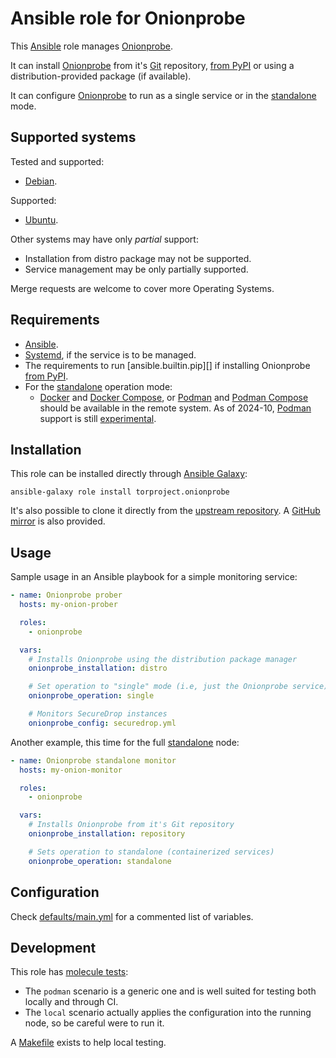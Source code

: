 # Ansible role for Onionprobe

This [Ansible][] role manages [Onionprobe][].

It can install [Onionprobe][] from it's [Git][] repository, [from PyPI][]
or using a distribution-provided package (if available).

It can configure [Onionprobe][] to run as a single service or in the
[standalone][] mode.

[Ansible]: https://ansible.com
[Onionprobe]: https://gitlab.torproject.org/tpo/onion-services/onionprobe
[Git]: https://git-scm.com
[from PyPI]: https://pypi.org/project/onionprobe/

## Supported systems

Tested and supported:

* [Debian](https://debian.org).

Supported:

* [Ubuntu](https://ubuntu.com).

Other systems may have only _partial_ support:

* Installation from distro package may not be supported.
* Service management may be only partially supported.

Merge requests are welcome to cover more Operating Systems.

## Requirements

* [Ansible][].
* [Systemd][], if the service is to be managed.
* The requirements to run [ansible.builtin.pip][] if installing Onionprobe [from PyPI][].
* For the [standalone][] operation mode:
  * [Docker][] and [Docker Compose][], or [Podman][] and [Podman Compose][] should be
    available in the remote system. As of 2024-10, [Podman][] support is still
    [experimental][podman-experimental].

[Systemd]: https://systemd.io
[ansible.builin.pip]: https://docs.ansible.com/ansible/latest/collections/ansible/builtin/pip_module.html
[standalone]: https://onionservices.torproject.org/apps/web/onionprobe/standalone/
[Docker]: https://docker.com
[Podman]: https://podman.io
[Docker Compose]: https://docs.docker.com/compose/
[Podman Compose]: https://github.com/containers/podman-compose
[podman-experimental]: https://gitlab.torproject.org/tpo/onion-services/ansible/onionprobe-role/-/issues/1#note_3125493

## Installation

This role can be installed directly through [Ansible Galaxy][]:

    ansible-galaxy role install torproject.onionprobe

It's also possible to clone it directly from the [upstream repository][].
A [GitHub mirror][] is also provided.

[Ansible Galaxy]: https://galaxy.ansible.com
[upstream repository]: https://gitlab.torproject.org/tpo/onion-services/ansible/onionprobe-role
[GitHub mirror]: https://github.com/torproject/onionprobe-role/

## Usage

Sample usage in an Ansible playbook for a simple monitoring service:

```yaml
- name: Onionprobe prober
  hosts: my-onion-prober

  roles:
    - onionprobe

  vars:
    # Installs Onionprobe using the distribution package manager
    onionprobe_installation: distro

    # Set operation to "single" mode (i.e, just the Onionprobe service)
    onionprobe_operation: single

    # Monitors SecureDrop instances
    onionprobe_config: securedrop.yml
```

Another example, this time for the full [standalone][] node:

```yaml
- name: Onionprobe standalone monitor
  hosts: my-onion-monitor

  roles:
    - onionprobe

  vars:
    # Installs Onionprobe from it's Git repository
    onionprobe_installation: repository

    # Sets operation to standalone (containerized services)
    onionprobe_operation: standalone

```

## Configuration

Check [defaults/main.yml](defaults/main.yml) for a commented list of variables.

## Development

This role has [molecule tests](molecule):

* The `podman` scenario is a generic one and is well suited for testing both
  locally and through CI.
* The `local` scenario actually applies the configuration into the running
  node, so be careful were to run it.

A [Makefile](Makefile) exists to help local testing.
